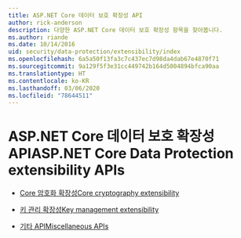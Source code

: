```yaml
---
title: ASP.NET Core 데이터 보호 확장성 API
author: rick-anderson
description: 다양한 ASP.NET Core 데이터 보호 확장성 항목을 찾아봅니다.
ms.author: riande
ms.date: 10/14/2016
uid: security/data-protection/extensibility/index
ms.openlocfilehash: 6a5a50f13fa3c7c437ec7d98da4dab67e4870f71
ms.sourcegitcommit: 9a129f5f3e31cc449742b164d5004894bfca90aa
ms.translationtype: HT
ms.contentlocale: ko-KR
ms.lasthandoff: 03/06/2020
ms.locfileid: "78644511"
---
```

# <a name="aspnet-core-data-protection-extensibility-apis"></a><span data-ttu-id="e0596-103">ASP.NET Core 데이터 보호 확장성 API</span><span class="sxs-lookup"><span data-stu-id="e0596-103">ASP.NET Core Data Protection extensibility APIs</span></span>

* [<span data-ttu-id="e0596-104">Core 암호화 확장성</span><span class="sxs-lookup"><span data-stu-id="e0596-104">Core cryptography extensibility</span></span>](xref:security/data-protection/extensibility/core-crypto)

* [<span data-ttu-id="e0596-105">키 관리 확장성</span><span class="sxs-lookup"><span data-stu-id="e0596-105">Key management extensibility</span></span>](xref:security/data-protection/extensibility/key-management)

* [<span data-ttu-id="e0596-106">기타 API</span><span class="sxs-lookup"><span data-stu-id="e0596-106">Miscellaneous APIs</span></span>](xref:security/data-protection/extensibility/misc-apis)

